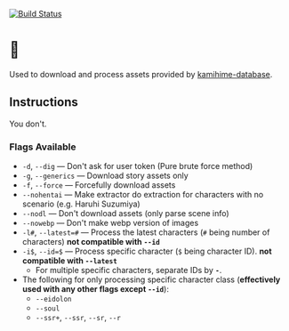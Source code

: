 [![Build Status](https://travis-ci.org/gazmull/kh-snek.svg?branch=master)](https://travis-ci.org/gazmull/kh-snek)
# 🐍

Used to download and process assets provided by [kamihime-database](https://github.com/gazmull/kamihime-database).

## Instructions
You don't.

### Flags Available

- `-d`, `--dig` — Don't ask for user token (Pure brute force method)
- `-g`, `--generics` — Download story assets only
- `-f`, `--force` — Forcefully download assets
- `--nohentai` — Make extractor do extraction for characters with no scenario (e.g. Haruhi Suzumiya)
- `--nodl` — Don't download assets (only parse scene info)
- `--nowebp` — Don't make webp version of images
- `-l#`, `--latest=#` — Process the latest characters (`#` being number of characters) **not compatible with `--id`**
- `-i$`, `--id=$` — Process specific character (`$` being character ID). **not compatible with `--latest`**
  - For multiple specific characters, separate IDs by **`-`**.
- The following for only processing specific character class (**effectively used with any other flags except `--id`**):
  - `--eidolon`
  - `--soul`
  - `--ssr+`, `--ssr`, `--sr`, `--r`
